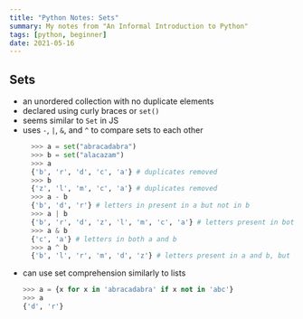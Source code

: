 ```yaml
---
title: "Python Notes: Sets"
summary: My notes from "An Informal Introduction to Python"
tags: [python, beginner]
date: 2021-05-16
---
```


## Sets

- an unordered collection with no duplicate elements 
- declared using curly braces or `set()` 
- seems similar to `Set` in JS 
- uses `-`, `|`, `&`, and `^` to compare sets to each other 
  ```python
    >>> a = set("abracadabra")
    >>> b = set("alacazam")
    >>> a
    {'b', 'r', 'd', 'c', 'a'} # duplicates removed 
    >>> b
    {'z', 'l', 'm', 'c', 'a'} # duplicates removed 
    >>> a - b
    {'b', 'd', 'r'} # letters in present in a but not in b
    >>> a | b
    {'b', 'r', 'd', 'z', 'l', 'm', 'c', 'a'} # letters present in both a or b
    >>> a & b
    {'c', 'a'} # letters in both a and b
    >>> a ^ b
    {'b', 'l', 'r', 'm', 'd', 'z'} # letters present in a and b, but not in both 
  ```
- can use set comprehension similarly to lists 
  ```python 
  >>> a = {x for x in 'abracadabra' if x not in 'abc'}
  >>> a
  {'d', 'r'}
  ```